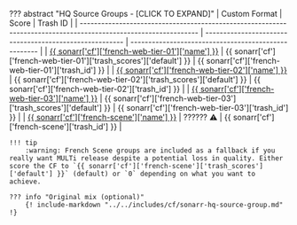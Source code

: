??? abstract "HQ Source Groups - [CLICK TO EXPAND]"
    | Custom Format                                                                                                   | Score                                                   | Trash ID                                             |
    | --------------------------------------------------------------------------------------------------------------- | ------------------------------------------------------- | ---------------------------------------------------- |
    | [{{ sonarr['cf']['french-web-tier-01']['name'] }}](/Sonarr/sonarr-collection-of-custom-formats/#fr-web-tier-01) | {{ sonarr['cf']['french-web-tier-01']['trash_scores']['default'] }} | {{ sonarr['cf']['french-web-tier-01']['trash_id'] }} |
    | [{{ sonarr['cf']['french-web-tier-02']['name'] }}](/Sonarr/sonarr-collection-of-custom-formats/#fr-web-tier-02) | {{ sonarr['cf']['french-web-tier-02']['trash_scores']['default'] }} | {{ sonarr['cf']['french-web-tier-02']['trash_id'] }} |
    | [{{ sonarr['cf']['french-web-tier-03']['name'] }}](/Sonarr/sonarr-collection-of-custom-formats/#fr-web-tier-03) | {{ sonarr['cf']['french-web-tier-03']['trash_scores']['default'] }} | {{ sonarr['cf']['french-web-tier-03']['trash_id'] }} |
    | [{{ sonarr['cf']['french-scene']['name'] }}](/Sonarr/sonarr-collection-of-custom-formats/#fr-scene-groups)      | ?????? :warning:                                        | {{ sonarr['cf']['french-scene']['trash_id'] }}       |

    !!! tip
        :warning: French Scene groups are included as a fallback if you really want MULTi release despite a potential loss in quality. Either score the CF to `{{ sonarr['cf']['french-scene']['trash_scores']['default'] }}` (default) or `0` depending on what you want to achieve.

    ??? info "Original mix (optional)"
        {! include-markdown "../../includes/cf/sonarr-hq-source-group.md" !}
